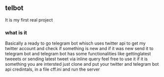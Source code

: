 ## telbot
It is my first real project
### what is it
Basically a ready to go telegram bot whisch uses
twitter api to get my twitter account and check if something is new and if it
was new send it to telegram bot and telegram bot has some functionalities like gettinglatest tweeets or 
sending latest tweet via inline query feel free to use it if it is something you are intersted just clone and put your twitter and telegram bot api credintals, in a file cff.ini and run the server
